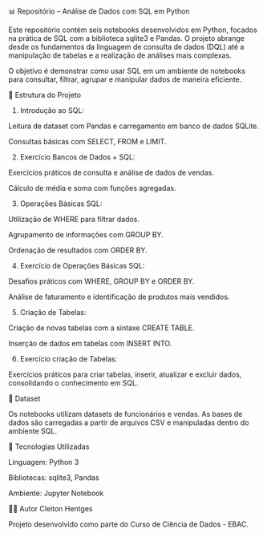 📊 Repositório – Análise de Dados com SQL em Python

Este repositório contém seis notebooks desenvolvidos em Python, focados na prática de SQL com a biblioteca sqlite3 e Pandas. O projeto abrange desde os fundamentos da linguagem de consulta de dados (DQL) até a manipulação de tabelas e a realização de análises mais complexas.

O objetivo é demonstrar como usar SQL em um ambiente de notebooks para consultar, filtrar, agrupar e manipular dados de maneira eficiente.

📂 Estrutura do Projeto

1. Introdução ao SQL:

Leitura de dataset com Pandas e carregamento em banco de dados SQLite.

Consultas básicas com SELECT, FROM e LIMIT.

2. Exercício Bancos de Dados + SQL:

Exercícios práticos de consulta e análise de dados de vendas.

Cálculo de média e soma com funções agregadas.

3. Operações Básicas SQL:

Utilização de WHERE para filtrar dados.

Agrupamento de informações com GROUP BY.

Ordenação de resultados com ORDER BY.

4. Exercício de Operações Básicas SQL:

Desafios práticos com WHERE, GROUP BY e ORDER BY.

Análise de faturamento e identificação de produtos mais vendidos.

5. Criação de Tabelas:

Criação de novas tabelas com a sintaxe CREATE TABLE.

Inserção de dados em tabelas com INSERT INTO.

6. Exercício criação de Tabelas:

Exercícios práticos para criar tabelas, inserir, atualizar e excluir dados, consolidando o conhecimento em SQL.

📑 Dataset

Os notebooks utilizam datasets de funcionários e vendas. As bases de dados são carregadas a partir de arquivos CSV e manipuladas dentro do ambiente SQL.

🚀 Tecnologias Utilizadas

Linguagem: Python 3

Bibliotecas: sqlite3, Pandas

Ambiente: Jupyter Notebook

👨‍💻 Autor
 Cleiton Hentges

Projeto desenvolvido como parte do Curso de Ciência de Dados - EBAC.
